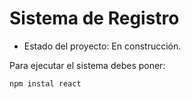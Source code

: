 <h1> Sistema de Registro </h1>

- Estado del proyecto: En construcción.

Para ejecutar el sistema debes poner:

```npm instal react```
